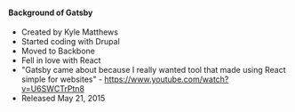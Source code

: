 #### Background of Gatsby
  - Created by Kyle Matthews
  - Started coding with Drupal
  - Moved to Backbone
  - Fell in love with React
  - "Gatsby came about because I really wanted tool that made using React simple for websites" - https://www.youtube.com/watch?v=U6SWCTrPtn8
  - Released  May 21, 2015
